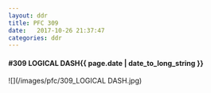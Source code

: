 ```yaml
---
layout: ddr
title: PFC 309
date:   2017-10-26 21:37:47
categories: ddr
---
```


#### **#309** LOGICAL DASH<span class="pull-right">{{ page.date | date_to_long_string }}</span>
![](/images/pfc/309_LOGICAL DASH.jpg)
